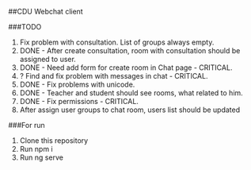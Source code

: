 ##CDU Webchat client

###TODO
1. Fix problem with consultation. List of groups always empty.
2. DONE - After create consultation, room with consultation should be assigned to user.
3. DONE - Need add form for create room in Chat page - CRITICAL.
4. ? Find and fix problem with messages in chat - CRITICAL.
5. DONE - Fix problems with unicode.
6. DONE - Teacher and student should see rooms, what related to him.
7. DONE - Fix permissions - CRITICAL.
8. After assign user groups to chat room, users list should be updated 

###For run
1. Clone this repository
2. Run npm i
3. Run ng serve

